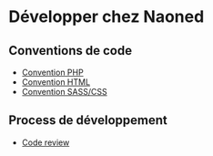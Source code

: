 # Développer chez Naoned

## Conventions de code

- [Convention PHP](docs/convention.md)
- [Convention HTML](docs/html/readme.md)
- [Convention SASS/CSS](docs/sass-css/readme.md)

## Process de développement

- [Code review](docs/codeReview.md)
